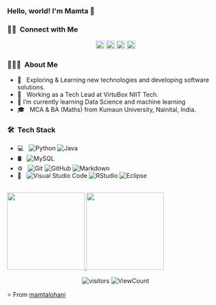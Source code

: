 ###  Hello, world! I'm Mamta  👋

<!--
**mamtalohani/mamtalohani** is a ✨ _special_ ✨ repository because its `README.md` (this file) appears on your GitHub profile.

Here are some ideas to get you started:
-->

<!-- Social links -->
<h3> 🤝🏻 &nbsp;Connect with Me </h3>

<p align='center'>
  <a href="https://www.linkedin.com/in/mamtalohani/"><img height="20" src="https://img.shields.io/badge/LinkedIn-Mamta%20Lohani-blue?style=flat-square&logo=linkedin"></a> 
  <a href="mailto:mamta.lohani@gmail.com"><img height="20" src="https://img.shields.io/badge/Gmail-Mamta%20Lohani-blue?style=flat-square&logo=gmail"></a>
  <a href="https://twitter.com/mamtalohani"><img height="20" src="https://img.shields.io/badge/Twitter-Mamta%20Lohani-blue?style=flat-square&logo=twitter"></a>
  <a href="https://www.instagram.com/mamta.lohani/"><img height="20" src="https://img.shields.io/badge/Instagram-Mamta%20Lohani-blue?style=flat-square&logo=instagram"></a>
<!--   <br>![Mamta's GitHub stats](https://github-readme-stats.vercel.app/api?username=mamtalohani&show_icons=true&theme=radical) -->
</p>



### 👨🏻‍💻 &nbsp;About Me 
 
 - 🤔 &nbsp; Exploring & Learning new technologies and developing software solutions.
 - 💼 &nbsp; Working as a Tech Lead  at VirtuBox NIIT Tech.
 - 🌱 I’m currently learning Data Science and machine learning
 - 🎓 &nbsp; MCA & BA (Maths) from Kumaun University, Nainital, India.
 

### 🛠 &nbsp;Tech Stack 

- 💻 &nbsp;
  ![Python](https://img.shields.io/badge/-Python-333333?style=flat&logo=python)
  ![Java](https://img.shields.io/badge/-Java-333333?style=flat&logo=Java&logoColor=007396)
- 🛢 &nbsp;
  ![MySQL](https://img.shields.io/badge/-MySQL-333333?style=flat&logo=mysql)
- ⚙️ &nbsp;
  ![Git](https://img.shields.io/badge/-Git-333333?style=flat&logo=git)
  ![GitHub](https://img.shields.io/badge/-GitHub-333333?style=flat&logo=github)
  ![Markdown](https://img.shields.io/badge/-Markdown-333333?style=flat&logo=markdown)
- 🔧 &nbsp;
  ![Visual Studio Code](https://img.shields.io/badge/-Visual%20Studio%20Code-333333?style=flat&logo=visual-studio-code&logoColor=007ACC)
  ![RStudio](https://img.shields.io/badge/-RStudio-333333?style=flat&logo=rstudio)
  ![Eclipse](https://img.shields.io/badge/-Eclipse-333333?style=flat&logo=eclipse-ide&logoColor=2C2255)


<br/>

<a href="https://github.com/mamtalohani">
  <img height="180em" src="https://github-readme-stats.vercel.app/api?username=mamtalohani&theme=buefy&show_icons=true&layout=compact" />
  <img height="180em" src="https://github-readme-stats.vercel.app/api/top-langs/?username=mamtalohani&theme=buefy&show_icons=true&layout=compact" />
</a>

<br/>

<p align="center">
  <img alt="visitors" src="https://visitor-badge.glitch.me/badge?page_id=mamtalohani.mamtalohani" />
  <img alt="ViewCount" src="https://views.whatilearened.today/views/github/mamtalohani/mamtalohani.svg" />
</p>


⭐️ From [mamtalohani](https://github.com/mamtalohani)
